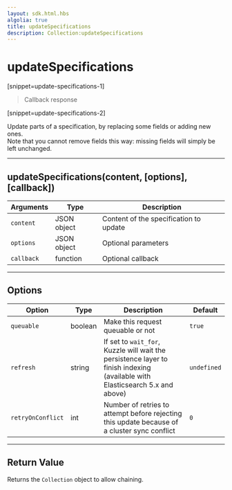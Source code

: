 ```yaml
---
layout: sdk.html.hbs
algolia: true
title: updateSpecifications
description: Collection:updateSpecifications
---
```

  

# updateSpecifications

[snippet=update-specifications-1]
> Callback response

[snippet=update-specifications-2]

Update parts of a specification, by replacing some fields or adding new ones.  
Note that you cannot remove fields this way: missing fields will simply be left unchanged.

---

## updateSpecifications(content, [options], [callback])

| Arguments | Type | Description |
|---------------|---------|----------------------------------------|
| ``content`` | JSON object | Content of the specification to update |
| ``options`` | JSON object | Optional parameters |
| ``callback`` | function | Optional callback |

---

## Options

| Option | Type | Description | Default |
|---------------|---------|----------------------------------------|---------|
| ``queuable`` | boolean | Make this request queuable or not  | ``true`` |
| ``refresh`` | string | If set to ``wait_for``, Kuzzle will wait the persistence layer to finish indexing (available with Elasticsearch 5.x and above) | ``undefined`` |
| ``retryOnConflict`` | int | Number of retries to attempt before rejecting this update because of a cluster sync conflict | `0` |

---

## Return Value

Returns the `Collection` object to allow chaining.
